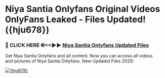 # Niya Santia Onlyfans Original Videos 0nlyFans Leaked - Files Updated! ({hju678})

<h3>🔴 CLICK HERE 🌐==►► <a href="https://tinyurl.com/ms9xzufz" rel="nofollow">Niya Santia Onlyfans Updated Files</a></h3>

Get Niya Santia Onlyfans and all content. Now you can access all videos and pictures of Niya Santia Onlyfans. New Updated Files 2025!

[![{hju678}](https://i.imgur.com/PQ7UWWw.gif)](https://tinyurl.com/ms9xzufz)